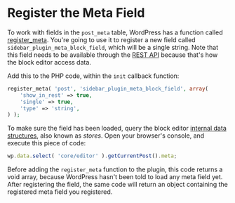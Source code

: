 # Register the Meta Field

To work with fields in the `post_meta` table, WordPress has a function called [register_meta](https://developer.wordpress.org/reference/functions/register_meta/). You're going to use it to register a new field called `sidebar_plugin_meta_block_field`, which will be a single string. Note that this field needs to be available through the [REST API](https://developer.wordpress.org/rest-api/) because that's how the block editor access data.

Add this to the PHP code, within the `init` callback function:

```php
register_meta( 'post', 'sidebar_plugin_meta_block_field', array(
	'show_in_rest' => true,
	'single' => true,
	'type' => 'string',
) );
```

To make sure the field has been loaded, query the block editor [internal data structures](/docs/designers-developers/developers/data/), also known as _stores_. Open your browser's console, and execute this piece of code:

```js
wp.data.select( 'core/editor' ).getCurrentPost().meta;
```

Before adding the `register_meta` function to the plugin, this code returns a void array, because WordPress hasn't been told to load any meta field yet. After registering the field, the same code will return an object containing the registered meta field you registered.
